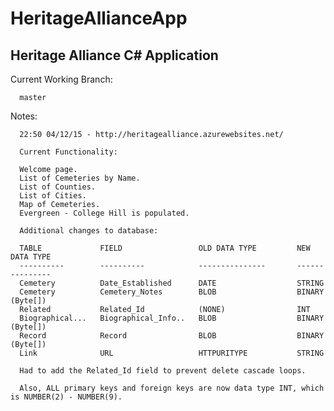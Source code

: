# HeritageAllianceApp
Heritage Alliance C# Application
--------------------------------------
Current Working Branch:

      master

Notes:

      22:50 04/12/15 - http://heritagealliance.azurewebsites.net/
      
      Current Functionality:
      
      Welcome page.
      List of Cemeteries by Name.
      List of Counties.
      List of Cities.
      Map of Cemeteries.
      Evergreen - College Hill is populated.
      
      Additional changes to database:
      
      TABLE             FIELD                 OLD DATA TYPE         NEW DATA TYPE
      ----------        ----------            ---------------       ---------------
      Cemetery          Date_Established      DATE                  STRING
      Cemetery          Cemetery_Notes        BLOB                  BINARY (Byte[])
      Related           Related_Id            (NONE)                INT
      Biographical...   Biographical_Info..   BLOB                  BINARY (Byte[])
      Record            Record                BLOB                  BINARY (Byte[])
      Link              URL                   HTTPURITYPE           STRING
        
      Had to add the Related_Id field to prevent delete cascade loops.
      
      Also, ALL primary keys and foreign keys are now data type INT, which is NUMBER(2) - NUMBER(9).

